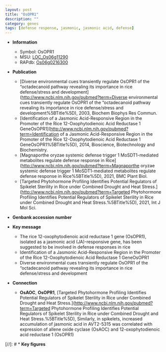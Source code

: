 ```yaml
---
layout: post
title: "OsOPR1"
description: ""
category: genes
tags: [defense response, jasmonic, jasmonic acid, defense]
---
```


* **Information**  
    + Symbol: OsOPR1  
    + MSU: [LOC_Os06g11290](http://rice.uga.edu/cgi-bin/ORF_infopage.cgi?orf=LOC_Os06g11290)  
    + RAPdb: [Os06g0216300](http://rapdb.dna.affrc.go.jp/viewer/gbrowse_details/irgsp1?name=Os06g0216300)  

* **Publication**  
    + [Diverse environmental cues transiently regulate OsOPR1 of the “octadecanoid pathway revealing its importance in rice defense/stress and development](http://www.ncbi.nlm.nih.gov/pubmed?term=Diverse environmental cues transiently regulate OsOPR1 of the “octadecanoid pathway revealing its importance in rice defense/stress and development%5BTitle%5D), 2003, Biochem Biophys Res Commun.
    + [Identification of a Jasmonic Acid-Responsive Region in the Promoter of the Rice 12-Oxophytodienoic Acid Reductase 1 GeneOsOPR1](http://www.ncbi.nlm.nih.gov/pubmed?term=Identification of a Jasmonic Acid-Responsive Region in the Promoter of the Rice 12-Oxophytodienoic Acid Reductase 1 GeneOsOPR1%5BTitle%5D), 2014, Bioscience, Biotechnology and Biochemistry.
    + [Magnaporthe oryzae systemic defense trigger 1 MoSDT1-mediated metabolites regulate defense response in Rice](http://www.ncbi.nlm.nih.gov/pubmed?term=Magnaporthe oryzae systemic defense trigger 1 MoSDT1-mediated metabolites regulate defense response in Rice%5BTitle%5D), 2021, BMC Plant Biol.
    + [Targeted Phytohormone Profiling Identifies Potential Regulators of Spikelet Sterility in Rice under Combined Drought and Heat Stress.](http://www.ncbi.nlm.nih.gov/pubmed?term=Targeted Phytohormone Profiling Identifies Potential Regulators of Spikelet Sterility in Rice under Combined Drought and Heat Stress.%5BTitle%5D), 2021, Int J Mol Sci.

* **Genbank accession number**  

* **Key message**  
    + The rice 12-oxophytodienoic acid reductase 1 gene (OsOPR1), isolated as a jasmonic acid (JA)-responsive gene, has been suggested to be involved in defense responses in rice
    + Identification of a Jasmonic Acid-Responsive Region in the Promoter of the Rice 12-Oxophytodienoic Acid Reductase 1 GeneOsOPR1
    + Diverse environmental cues transiently regulate OsOPR1 of the “octadecanoid pathway revealing its importance in rice defense/stress and development

* **Connection**  
    + __OsAOC__, __OsOPR1__, [Targeted Phytohormone Profiling Identifies Potential Regulators of Spikelet Sterility in Rice under Combined Drought and Heat Stress.](http://www.ncbi.nlm.nih.gov/pubmed?term=Targeted Phytohormone Profiling Identifies Potential Regulators of Spikelet Sterility in Rice under Combined Drought and Heat Stress.%5BTitle%5D),  Similarly, in spikelets, increased accumulation of jasmonic acid in AVT2-5315 was correlated with expression of allene oxide cyclase (OsAOC) and 12-oxophytodienoic acid reductase 1 (OsOPR1)

[//]: # * **Key figures**  


